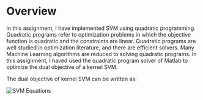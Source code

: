 # Overview
In this assignment, I have implemented SVM using quadratic programming. Quadratic programs refer to
optimization problems in which the objective function is quadratic and the constraints are linear. Quadratic
programs are well studied in optimization literature, and there are efficient solvers. Many Machine Learning
algorithms are reduced to solving quadratic programs. In this assignment, I haved used the quadratic program
solver of Matlab to optimize the dual objective of a kernel SVM.

The dual objective of kernel SVM can be written as:

![SVM Equations](https://ibb.co/HBNykJM
 "Logo Title Text 1")

